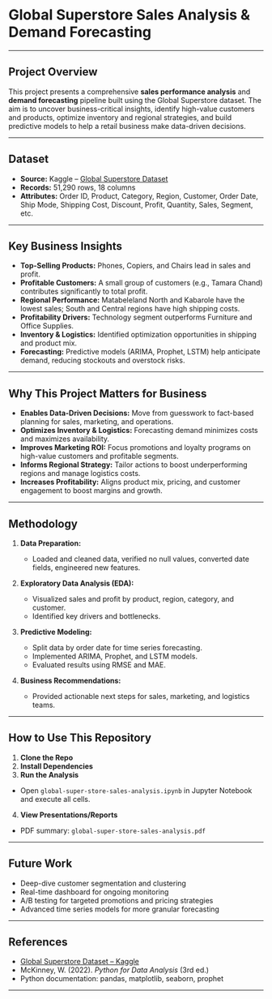 # Global Superstore Sales Analysis & Demand Forecasting

---

## Project Overview

This project presents a comprehensive **sales performance analysis** and **demand forecasting** pipeline built using the Global Superstore dataset. The aim is to uncover business-critical insights, identify high-value customers and products, optimize inventory and regional strategies, and build predictive models to help a retail business make data-driven decisions.

---

## Dataset

- **Source:** Kaggle – [Global Superstore Dataset](https://www.kaggle.com/datasets/)
- **Records:** 51,290 rows, 18 columns
- **Attributes:** Order ID, Product, Category, Region, Customer, Order Date, Ship Mode, Shipping Cost, Discount, Profit, Quantity, Sales, Segment, etc.

---

## Key Business Insights

- **Top-Selling Products:** Phones, Copiers, and Chairs lead in sales and profit.
- **Profitable Customers:** A small group of customers (e.g., Tamara Chand) contributes significantly to total profit.
- **Regional Performance:** Matabeleland North and Kabarole have the lowest sales; South and Central regions have high shipping costs.
- **Profitability Drivers:** Technology segment outperforms Furniture and Office Supplies.
- **Inventory & Logistics:** Identified optimization opportunities in shipping and product mix.
- **Forecasting:** Predictive models (ARIMA, Prophet, LSTM) help anticipate demand, reducing stockouts and overstock risks.

---

## Why This Project Matters for Business

- **Enables Data-Driven Decisions:** Move from guesswork to fact-based planning for sales, marketing, and operations.
- **Optimizes Inventory & Logistics:** Forecasting demand minimizes costs and maximizes availability.
- **Improves Marketing ROI:** Focus promotions and loyalty programs on high-value customers and profitable segments.
- **Informs Regional Strategy:** Tailor actions to boost underperforming regions and manage logistics costs.
- **Increases Profitability:** Aligns product mix, pricing, and customer engagement to boost margins and growth.

---

## Methodology

1. **Data Preparation:**  
   - Loaded and cleaned data, verified no null values, converted date fields, engineered new features.

2. **Exploratory Data Analysis (EDA):**  
   - Visualized sales and profit by product, region, category, and customer.
   - Identified key drivers and bottlenecks.

3. **Predictive Modeling:**  
   - Split data by order date for time series forecasting.
   - Implemented ARIMA, Prophet, and LSTM models.
   - Evaluated results using RMSE and MAE.

4. **Business Recommendations:**  
   - Provided actionable next steps for sales, marketing, and logistics teams.

---

## How to Use This Repository

1. **Clone the Repo**
2. **Install Dependencies**
3. **Run the Analysis**
- Open `global-super-store-sales-analysis.ipynb` in Jupyter Notebook and execute all cells.

4. **View Presentations/Reports**
- PDF summary: `global-super-store-sales-analysis.pdf`

---


## Future Work

- Deep-dive customer segmentation and clustering
- Real-time dashboard for ongoing monitoring
- A/B testing for targeted promotions and pricing strategies
- Advanced time series models for more granular forecasting

---

## References

- [Global Superstore Dataset – Kaggle](https://www.kaggle.com/datasets/)
- McKinney, W. (2022). *Python for Data Analysis* (3rd ed.)
- Python documentation: pandas, matplotlib, seaborn, prophet

---





